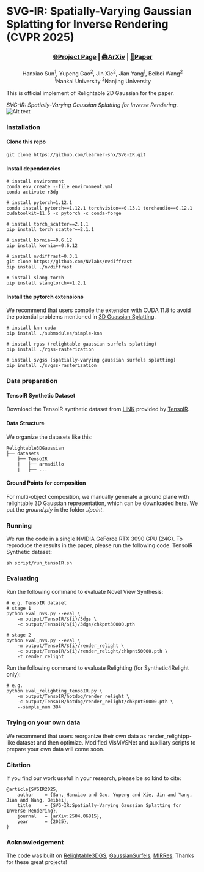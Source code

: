 # SVG-IR: Spatially-Varying Gaussian Splatting for Inverse Rendering (CVPR 2025)

### <p align="center">[🌐Project Page](https://learner-shx.github.io/project_pages/SVG-IR/index) | [🖨️ArXiv](https://arxiv.org/abs/2504.06815) | [📰Paper](https://arxiv.org/pdf/2504.06815)</p>


<p align="center">
Hanxiao Sun<sup>1</sup>, Yupeng Gao<sup>2</sup>, Jin Xie<sup>2</sup>, Jian Yang<sup>1</sup>, Beibei Wang<sup>2</sup><i class="fa fa-envelope"> </i></sup></h5> <br><sup>1</sup>Nankai University <sup>2</sup>Nanjing University <br> 
</p>


This is official implement of Relightable 2D Gaussian for the paper.

*SVG-IR: Spatially-Varying Gaussian Splatting for Inverse Rendering*.
![Alt text](https://learner-shx.github.io/project_pages/SVG-IR/static/images/teaser.png)


### Installation
#### Clone this repo
```shell
git clone https://github.com/learner-shx/SVG-IR.git
```
#### Install dependencies
```shell
# install environment
conda env create --file environment.yml
conda activate r3dg

# install pytorch=1.12.1
conda install pytorch==1.12.1 torchvision==0.13.1 torchaudio==0.12.1 cudatoolkit=11.6 -c pytorch -c conda-forge

# install torch_scatter==2.1.1
pip install torch_scatter==2.1.1

# install kornia==0.6.12
pip install kornia==0.6.12

# install nvdiffrast=0.3.1
git clone https://github.com/NVlabs/nvdiffrast
pip install ./nvdiffrast

# install slang-torch
pip install slangtorch==1.2.1
```

#### Install the pytorch extensions
We recommend that users compile the extension with CUDA 11.8 to avoid the potential problems mentioned in [3D Guassian Splatting](https://github.com/graphdeco-inria/gaussian-splatting).

```shell
# install knn-cuda
pip install ./submodules/simple-knn

# install rgss (relightable gaussian surfels splatting)
pip install ./rgss-rasterization

# install svgss (spatially-varying gaussian surfels splatting)
pip install ./svgss-rasterization
```
### Data preparation
#### TensoIR Synthetic Dataset
Download the TensoIR synthetic dataset from [LINK](https://zenodo.org/records/7880113#.ZE68FHZBz18) provided by [TensoIR](https://github.com/Haian-Jin/TensoIR).

#### Data Structure
We organize the datasets like this:
```
Relightable3DGaussian
├── datasets
    ├── TensoIR
    |   ├── armadillo
    |   ├── ...
```

#### Ground Points for composition
For multi-object composition, we manually generate a ground plane with relightable 3D Gaussian representation, which can be downloaded [here](https://box.nju.edu.cn/f/c51d9de245f04d0fb872/?dl=1). We put the *ground.ply* in the folder *./point*.

### Running
We run the code in a single NVIDIA GeForce RTX 3090 GPU (24G). To reproduce the results in the paper, please run the following code.
TensoIR Synthetic dataset:
```
sh script/run_tensoIR.sh
```

### Evaluating
Run the following command to evaluate Novel View Synthesis:
```
# e.g. TensoIR dataset
# stage 1
python eval_nvs.py --eval \
    -m output/TensoIR/${i}/3dgs \
    -c output/TensoIR/${i}/3dgs/chkpnt30000.pth

# stage 2
python eval_nvs.py --eval \
    -m output/TensoIR/${i}/render_relight \
    -c output/TensoIR/${i}/render_relight/chkpnt50000.pth \
    -t render_relight
```
Run the following command to evaluate Relighting (for Synthetic4Relight only):
```
# e.g.
python eval_relighting_tensoIR.py \
    -m output/TensoIR/hotdog/render_relight \
    -c output/TensoIR/hotdog/render_relight/chkpnt50000.pth \
    --sample_num 384
```

### Trying on your own data
We recommend that users reorganize their own data as render_relightpp-like dataset and then optimize. Modified VisMVSNet and auxiliary scripts to prepare your own data will come soon.


### Citation
If you find our work useful in your research, please be so kind to cite:
```
@article{SVGIR2025,
    author    = {Sun, Hanxiao and Gao, Yupeng and Xie, Jin and Yang, Jian and Wang, Beibei},
    title     = {SVG-IR:Spatially-Varying Gaussian Splatting for Inverse Rendering},
    journal   = {arXiv:2504.06815},
    year      = {2025},
}
```

### Acknowledgement
The code was built on [Relightable3DGS](https://github.com/NJU-3DV/Relightable3DGaussian), [GaussianSurfels](https://github.com/turandai/gaussian_surfels), [MIRRes](https://github.com/brabbitdousha/MIRReS-ReSTIR_Nerf_mesh). Thanks for these great projects!